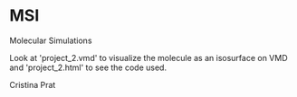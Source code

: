 # MSI
Molecular Simulations

Look at 'project_2.vmd' to visualize the molecule as an isosurface on VMD and 'project_2.html' to see the code used.


Cristina Prat
